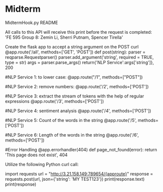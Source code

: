 # Midterm
MidtermHook.py README

All calls to this API will receive this print before the request is completed:
  'FE 595 Group 8: Zemin Li, Sherri Putnam, Spencer Tirella'

Create the flask app to accept a string argument on the POST curl
@app.route('/all', methods=['GET', 'POST'])
def post(string):
    parser = reqparse.Requestparser()
    parser.add_argument('string', required = TRUE, type = str)
    args = parser.parse_args()
    return{'NLP Service':args['string']}, 200

#NLP Service 1: to lower case:
@app.route("/1", methods=["POST"])

#NLP Service 2: remove numbers:
@app.route('/2', methods=['POST'])

#NLP Service 3: extract the stream of tokens with the help of regular expressions
@app.route('/3', methods=['POST'])

#NLP Service 4: sentiment analysis
@app.route('/4', methods=['POST'])
             
#NLP Service 5: Count of the words in the string
@app.route('/5', methods=['POST'])

#NLP Service 6: Length of the words in the string
@app.route('/6', methods=['POST'])

  
#Error Handling
@app.errorhandler(404)
def page_not_found(error):
    return 'This page does not exist', 404

Utilize the following Python curl call:

import requests
url = "http://3.21.158.149:789654/{approute}"
response = requests.post(url, json={'string': 'MY TEST123'})
print(response.text)
print(response)
